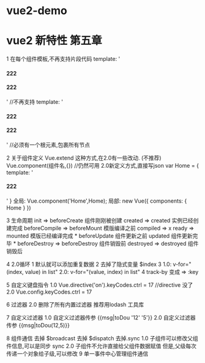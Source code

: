 # vue2-demo
vue2 新特性 第五章
==============
1 在每个组件模板,不再支持片段代码
     template: '<h4>222</h4><h4>222</h4>' //不再支持
     template: '<div><h4>222</h4><h4>222</h4></div>' //必须有一个根元素,包裹所有节点

2 关于组件定义
    Vue.extend 这种方式,在2.0有一些改动. (不推荐)
    Vue.component(组件名,{}) //仍然可用
    2.0新定义方式,直接写json 
    var Home = {
        template: '<h4>222</h4>'
    }
    全局: Vue.component('Home',Home);
    局部: new Vue({
        components: {
            Home
        }
    })

3 生命周期
    init            => beforeCreate  组件刚刚被创建
    created         => created       实例已经创建完成
    beforeCompile   => beforeMount   模版编译之前
    compiled        => x
    ready           => mounted       模版已经编译完成 *
                        beforeUpdate  组件更新之前
                        updated       组件更新完毕 *
    beforeDestroy   => beforeDestroy 组件销毁前
    destroyed       => destroyed     组件销毁后

4 2.0循环
    1 默认就可以添加重复数据
    2 去掉了隐式变量 $index
    3 1.0: v-for="(index, value) in list"
      2.0: v-for="(value, index) in list"
    4 track-by 变成 => :key    

5 自定义键盘指令
    1.0 Vue.directive('on').keyCodes.ctrl = 17 //directive 没了
    2.0 Vue.config.keyCodes.ctrl = 17

6 过滤器
    2.0 删除了所有内置过滤器
    推荐用lodash 工具库

7 自定义过滤器
    1.0 自定义过滤器传参 {{msg|toDou '12' '5'}}
    2.0 自定义过滤器传参 {{msg|toDou(12,5)}}

8 组件通信
    去掉 $broadcast
    去掉 $dispatch
    去掉.sync
    1.0 子组件可以修改父组件信息,可以是同步 sync
    2.0 子组件不允许直接给父组件数据赋值
        但是,父级每次传递一个对象给子级,可以修改
9 单一事件中心管理组件通信